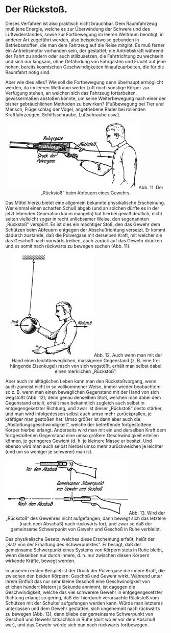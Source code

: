 Der Rückstoß.
=============

Dieses Verfahren ist also praktisch nicht brauchbar. Dem Raumfahrzeug
muß jene Energie, welche es zur Überwindung der Schwere und des Luftwiderstandes,
sowie zur Fortbewegung im leeren Weltraum benötigt, in anderer
Art zugeführt werden, also beispielsweise gebunden in
Betriebsstoffen, die man dem Fahrzeug auf
die Reise mitgibt. Es muß ferner ein Antriebsmotor vorhanden sein,
der gestattet, die Antriebskraft während der Fahrt zu ändern oder
auch stillzusetzen, die Fahrtrichtung zu wechseln und sich nur
langsam, ohne Gefährdung von Fahrgästen und Fracht auf jene
hohen, bereits kosmischen Geschwindigkeiten hinaufzuarbeiten, die
für die Raumfahrt nötig sind.

Aber wie dies alles? Wie soll die Fortbewegung denn überhaupt
ermöglicht werden, da im leeren Weltraum weder Luft
noch sonstige Körper zur Verfügung stehen, an welchen sich das
Fahrzeug fortarbeiten, gewissermaßen abstoßen könnte,
um seine Weiterbewegung nach einer der bisher gebräuchlichen
Methoden zu bewirken? (Fußbewegung bei Tier und Mensch, Flügelschlag
der Vögel, angetriebene Räder bei rollenden Kraftfahrzeugen,
Schiffsschraube, Luftschraube usw.).

<div align="center" float="left"><img alt="Veranschaulichung des Rückstoß" src="abb11.png"/>Abb. 11. Der „Rückstoß” beim Abfeuern eines
Gewehrs.</div>

Das Mittel hierzu bietet eine allgemein bekannte physikalische
Erscheinung. Wer einmal einen scharfen Schuß abgab (und an solchen
dürfte es in der jetzt lebenden Generation kaum mangeln) hat hierbei
gewiß deutlich, nicht selten vielleicht sogar in recht unliebsamer Weise, den
sogenannten „Rückstoß” verspürt. Es ist dies ein mächtiger Stoß, den
das Gewehr dem Schützen beim Abfeuern entgegen der Abschußrichtung
versetzt. Er kommt dadurch zustande, daß die Pulvergase mit derselben
Kraft, mit welcher sie das Geschoß nach vorwärts treiben, auch zurück
auf das Gewehr drücken und es somit nach rückwärts zu bewegen
suchen (Abb. 11).

<div align="center" float="left"><img alt="Veranschaulichung des Rückstoß" src="abb12.png"/>Abb. 12. 
Auch wenn man mit der Hand einen leichtbeweglichen, massigeren
Gegenstand (z. B. eine frei hängende Eisenkugel) rasch von sich
wegstößt, erhält man selbst dabei einen merklichen „Rückstoß”.</div>

Aber auch im alltäglichen Leben
kann man den Rückstoßvorgang, wenn auch zumeist nicht in so
vollkommener Weise, immer wieder beobachten: so z. B. wenn
man einen beweglichen Gegenstand mit der Hand von sich wegstößt
(Abb. 12); denn genau denselben Stoß, welchen man dabei
dem Gegenstand erteilt, erhält man bekanntlich zugleich auch selbst
in entgegengesetzter Richtung, und zwar ist dieser „Rückstoß”
desto stärker, und man wird infolgedessen selbst auch umso
mehr zurückprallen, je kräftiger man gestoßen hat. Umso größer
ist dann aber auch die „Abstoßungsgeschwindigkeit”, welche
der betreffende fortgestoßene Körper hierbei erlangt. Anderseits
wird man mit ein und derselben Kraft dem fortgestoßenen
Gegenstand eine umso größere Geschwindigkeit
erteilen können, je geringeres Gewicht (d. h. je
kleinere Masse er besitzt. Und ebenso wird man
auch selbst hierbei umso mehr zurückweichen je
leichter (und um so weniger je schwerer) man ist.

<div align="center" float="left"><img alt="Veranschaulichung des Rückstoß" src="abb13.png"/>Abb. 13. 
Wird der „Rückstoß“ des Gewehres nicht
aufgefangen, dann bewegt sich das letztere (nach
dem Abschuß) nach rückwärts fort, und zwar so
daß der gemeinsame Schwerpunkt von Gewehr
und Geschoß in Ruhe verbleibt.</div>

Das physikalische Gesetz, welches diese Erscheinung erfaßt,
heißt der „Satz von der Erhaltung des Schwerpunktes”.
Er besagt, daß der gemeinsame Schwerpunkt eines Systems
von Körpern stets in Ruhe bleibt, wenn dieselben nur durch
innere, d. h. nur zwischen diesen Körpern wirkende Kräfte, bewegt werden.

In unserem ersten Beispiel ist der Druck der Pulvergase die
innere Kraft, die zwischen den beiden Körpern: Geschoß und Gewehr
wirkt. Während unter ihrem Einfluß das nur sehr kleine
Geschoß eine Geschwindigkeit von etlichen hundert Metern je
Sekunde annimmt, ist dagegen die Geschwindigkeit, welche das
viel schwerere Gewehr in entgegengesetzter Richtung erlangt so
gering, daß der hierdurch verursachte Rückstoß vom Schützen mit
der Schulter aufgefangen werden kann. Würde man letzteres unterlassen
und dem Gewehr gestatten, sich ungehemmt nach rückwärts
zu bewegen (Abb. 13), dann bliebe der gemeinsame Schwerpunkt
von Geschoß und Gewehr tatsächlich in Ruhe (dort wo
er vor dem Abschuß war), und das Gewehr würde sich nun nach
rückwärts fortbewegen.

